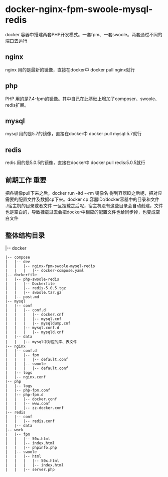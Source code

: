 # docker-nginx-fpm-swoole-mysql-redis
docker 容器中搭建两套PHP开发模式。一套fpm、一套swoole。两套通过不同的端口去运行

## nginx
nginx 用的是最新的镜像，直接在docker中 docker pull nginx就行

## php
PHP 用的是7.4-fpm的镜像。其中自己在此基础上增加了composer、swoole、redis扩展。

## mysql
mysql 用的是5.7的镜像，直接在docker中 docker pull mysql:5.7就行

## redis
redis 用的是5.0.5的镜像，直接在docker中 docker pull redis:5.0.5就行

## 前期工作 重要
把各镜像pull下来之后，docker run -itd --rm 镜像名 得到容器ID之后呢，把对应需要的配置文件及数据cp下来。docker cp 容器ID:/docker容器中的目录和文件 ./宿主机的目录或者文件
一旦挂载之后呢，宿主机没有这些目录会自动创建，文件也是空白的，导致挂载过去会把docker中相应的配置文件也给同步掉，也变成空白文件


## 整体结构目录
|-- docker

    |-- compose
    |   |-- dev
    |   |   |-- nginx-fpm-swoole-mysql-redis
    |   |   |   |-- docker-compose.yaml
    |-- dockerfile
    |   |-- php-swoole-redis
    |   |   |-- Dockerfile
    |   |   |-- redis-5.0.5.tgz
    |   |   |-- swoole.tar.gz
    |   |-- post.md
    |-- mysql
    |   |-- conf
    |   |   |-- conf.d
    |   |   |   |-- docker.cnf
    |   |   |   |-- mysql.cnf
    |   |   |   |-- mysqldump.cnf
    |   |   |-- mysql.conf.d
    |   |   |   |-- mysqld.cnf
    |   |-- data
    |   |   |-- mysql中对应的库、表文件
    |-- nginx
    |   |-- conf.d
    |   |   |-- fpm
    |   |   |   |-- default.conf
    |   |   |-- swoole
    |   |   |   |-- default.conf
    |   |-- logs
    |   |-- nginx.conf
    |-- php
    |   |-- logs
    |   |-- php-fpm.conf
    |   |-- php-fpm.d
    |   |   |-- docker.conf
    |   |   |-- www.conf
    |   |   |-- zz-docker.conf
    |-- redis
    |   |-- conf
    |   |   |-- redis.conf
    |   |-- data
    |-- work
    |   |-- fpm
    |   |   |-- 50x.html
    |   |   |-- index.html
    |   |   |-- phpinfo.php
    |   |-- swoole
    |   |   |-- html
    |   |   |   |-- 50x.html
    |   |   |   |-- index.html
    |   |   |-- server.php
